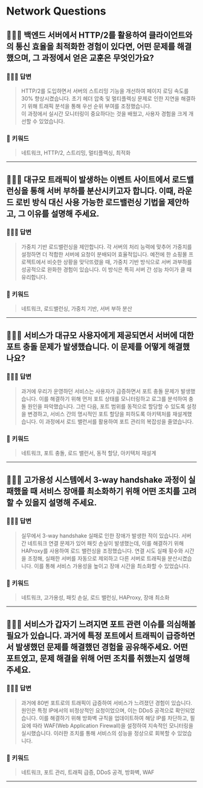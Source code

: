 # Network Questions

## 🤷🏻‍♂️ 백엔드 서버에서 HTTP/2를 활용하여 클라이언트와의 통신 효율을 최적화한 경험이 있다면, 어떤 문제를 해결했으며, 그 과정에서 얻은 교훈은 무엇인가요?

### 🙆🏻‍♂️ 답변
> HTTP/2를 도입하면서 서버의 스트리밍 기능을 개선하여 페이지 로딩 속도를 30% 향상시켰습니다. 초기 헤더 압축 및 멀티플렉싱 문제로 인한 지연을 해결하기 위해 트래픽 분석을 통해 우선 순위 부여를 조정했습니다. <br>이 과정에서 실시간 모니터링이 중요하다는 것을 배웠고, 사용자 경험을 크게 개선할 수 있었습니다.

### 🔑 키워드
> 네트워크, HTTP/2, 스트리밍, 멀티플렉싱, 최적화

<hr>

## 🤷🏻‍♂️ 대규모 트래픽이 발생하는 이벤트 사이트에서 로드밸런싱을 통해 서버 부하를 분산시키고자 합니다. 이때, 라운드 로빈 방식 대신 사용 가능한 로드밸런싱 기법을 제안하고, 그 이유를 설명해 주세요.

### 🙆🏻‍♂️ 답변
> 가중치 기반 로드밸런싱을 제안합니다. 각 서버의 처리 능력에 맞추어 가중치를 설정하면 더 적합한 서버에 요청이 분배되어 효율적입니다. 예전에 한 쇼핑몰 프로젝트에서 비슷한 상황을 맞닥뜨렸을 때, 가중치 기반 방식으로 서버 과부하를 성공적으로 완화한 경험이 있습니다. 이 방식은 특히 서버 간 성능 차이가 클 때 유리합니다.

### 🔑 키워드
> 네트워크, 로드밸런싱, 가중치 기반, 서버 부하 분산

<hr>

## 🤷🏻‍♂️ 서비스가 대규모 사용자에게 제공되면서 서버에 대한 포트 충돌 문제가 발생했습니다. 이 문제를 어떻게 해결했나요?

### 🙆🏻‍♂️ 답변
> 과거에 우리가 운영하던 서비스는 사용자가 급증하면서 포트 충돌 문제가 발생했습니다. 이를 해결하기 위해 먼저 포트 상태를 모니터링하고 로그를 분석하여 충돌 원인을 파악했습니다. 그런 다음, 포트 범위를 동적으로 할당할 수 있도록 설정을 변경하고, 서비스 간의 명시적인 포트 할당을 피하도록 아키텍처를 재설계했습니다. 이 과정에서 로드 밸런서를 활용하여 포트 관리의 복잡성을 줄였습니다.

### 🔑 키워드
> 네트워크, 포트 충돌, 로드 밸런서, 동적 할당, 아키텍처 재설계

<hr>

## 🤷🏻‍♂️ 고가용성 시스템에서 3-way handshake 과정이 실패했을 때 서비스 장애를 최소화하기 위해 어떤 조치를 고려할 수 있을지 설명해 주세요.

### 🙆🏻‍♂️ 답변
> 실무에서 3-way handshake 실패로 인한 장애가 발생한 적이 있습니다. 서버 간 네트워크 연결 문제가 있어 패킷 손실이 발생했는데, 이를 해결하기 위해 HAProxy를 사용하여 로드 밸런싱을 조정했습니다. 연결 시도 실패 횟수와 시간을 조정해, 실패한 서버를 자동으로 제외하고 다른 서버로 트래픽을 분산시켰습니다. 이를 통해 서비스 가용성을 높이고 장애 시간을 최소화할 수 있었습니다.

### 🔑 키워드
> 네트워크, 고가용성, 패킷 손실, 로드 밸런싱, HAProxy, 장애 최소화

<hr>

## 🤷🏻‍♂️ 서비스가 갑자기 느려지면 포트 관련 이슈를 의심해볼 필요가 있습니다. 과거에 특정 포트에서 트래픽이 급증하면서 발생했던 문제를 해결했던 경험을 공유해주세요. 어떤 포트였고, 문제 해결을 위해 어떤 조치를 취했는지 설명해주세요.

### 🙆🏻‍♂️ 답변
> 과거에 80번 포트로의 트래픽이 급증하여 서비스가 느려졌던 경험이 있습니다. 원인은 특정 IP에서의 비정상적인 요청이었으며, 이는 DDoS 공격으로 확인되었습니다. 이를 해결하기 위해 방화벽 규칙을 업데이트하여 해당 IP를 차단하고, 필요에 따라 WAF(Web Application Firewall)을 설정하여 지속적인 모니터링을 실시했습니다. 이러한 조치를 통해 서비스의 성능을 정상으로 회복할 수 있었습니다.

### 🔑 키워드
> 네트워크, 포트 관리, 트래픽 급증, DDoS 공격, 방화벽, WAF

<hr>